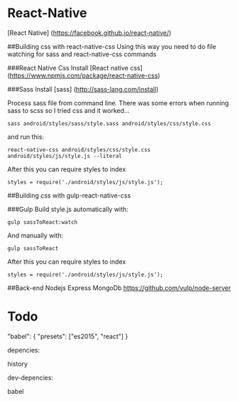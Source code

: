 # React-Native
[React Native] (https://facebook.github.io/react-native/)


##Building css with react-native-css
Using this way you need to do file watching for sass and react-native-css commands

###React Native Css
Install [React native css] (https://www.npmjs.com/package/react-native-css)

###Sass
Install [sass] (http://sass-lang.com/install)

Process sass file from command line.
There was some errors when running sass to scss so I tried css and it worked...
``` shell
sass android/styles/sass/style.sass android/styles/css/style.css
```
and run this:
``` shell
react-native-css android/styles/css/style.css android/styles/js/style.js --literal
```

After this you can require styles to index
``` shell
styles = require('./android/styles/js/style.js');
```

##Building css with gulp-react-native-css

###Gulp
Build style.js automatically with:
``` shell
gulp sassToReact:watch
```
And manually with:
``` shell
gulp sassToReact
```

After this you can require styles to index
``` shell
styles = require('./android/styles/js/style.js');
```

##Back-end
Nodejs Express MongoDb
https://github.com/vulp/node-server

# Todo
"babel": {
    "presets": ["es2015", "react"]
}

depencies:

history

dev-depencies:

babel


